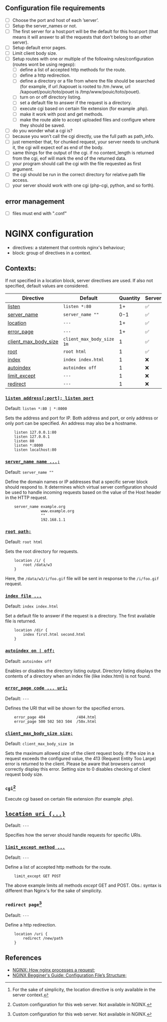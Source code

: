 ## Configuration file requirements
- [ ] Choose the port and host of each ’server’.
- [ ] Setup the server_names or not.
- [ ] The first server for a host:port will be the default for this host:port (that means it will answer to all the requests that don’t belong to an other server).
- [ ] Setup default error pages.
- [ ] Limit client body size.
- [ ] Setup routes with one or multiple of the following rules/configuration (routes wont be using regexp):
	- [ ] define a list of accepted http methods for the route.
	- [ ] define a http redirection.
	- [ ] define a directory or a file from where the file should be searched (for example, if url /kapouet is rooted to /tm	/www, url /kapouet/pouic/toto/pouet is /tmp/www/pouic/toto/pouet).
	- [ ] turn on or off directory listing.
	- [ ] set a default file to answer if the request is a directory.
	- [ ] execute cgi based on certain file extension (for example .php).
	- [ ] make it work with post and get methods.
	- [ ] make the route able to accept uploaded files and configure where they should be saved.

- [ ] do you wonder what a cgi is?
- [ ] because you won’t call the cgi directly, use the full path as path_info.
- [ ] just remember that, for chunked request, your server needs to unchunk it, the cgi will expect eof as end of the body.
- [ ] same things for the output of the cgi. if no content_length is returned from the cgi, eof will mark the end of the returned data.
- [ ] your program should call the cgi with the file requested as first argument.
- [ ] the cgi should be run in the correct directory for relative path file access.
- [ ] your server should work with one cgi (php-cgi, python, and so forth).

## error management
- [ ] files must end with ".conf"

# NGINX configuration
- directives: a statement that controls nginx's behaviour;
- block: group of directives in a context.

## Contexts:
If not specified in a location block, server directives are used. If also not specified, default values are considered.

| Directive | Default | Quantity | Server | Location |
|---|---|---|---|---|
| [listen](#listen-addressport-listen-port)				| `listen *:80`				| 1+ | :white_check_mark:	| :x: |
| [server_name](#server_name-name)						| `server_name ""`			| 0-1 | :white_check_mark:	| :x: |
| [location](#location-uri)								| `---`						| 1+ | :white_check_mark:	| :x:[^1] |
| [error_page](#error_page-code--uri)					| `---`						| 1+ | :white_check_mark:	| :x: |
| [client_max_body_size](#client_max_body_size-size)	| `client_max_body_size 1m`	| 1 | :white_check_mark:	| :x: |
| [root](#root-path)									| `root html`				| 1 | :white_check_mark:	| :white_check_mark: |
| [index](#index-file)									| `index index.html`		| 1 | :x:					| :white_check_mark: |
| [autoindex](#autoindex-on--off)						| `autoindex off`			| 1 | :x:					| :white_check_mark: |
| [limit_except](#limit_except-method)					| `---`						| 1 | :x:					| :white_check_mark: |
| [redirect](#redirect-page1)							| `---`						| 1 | :x:					| :white_check_mark: |

### [`listen address[:port]; listen port`](http://nginx.org/en/docs/http/ngx_http_core_module.html#listen)
Default: `listen *:80 | *:8000`

Sets the address and port for IP. Both address and port, or only address or only port can be specified. An address may also be a hostname.
```
	listen 127.0.0.1:80
	listen 127.0.0.1
	listen 80
	listen *:8000
	listen localhost:80
```

### [`server_name name ...;`](http://nginx.org/en/docs/http/ngx_http_core_module.html#server_name)
Default: `server_name ""`

Define the domain names or IP addresses that a specific server block should respond to. It determines which virtual server configuration should be used to handle incoming requests based on the value of the Host header in the HTTP request.
```
	server_name	example.org
				www.example.org
				""
				192.168.1.1
```

### [`root path;`](http://nginx.org/en/docs/http/ngx_http_core_module.html#root)
Default: `root html`

Sets the root directory for requests.
```
	location /i/ {
		root /data/w3
	}
```
Here, the `/data/w3/i/foo.gif` file will be sent in response to the `/i/foo.gif` request.

### [`index file ...`](http://nginx.org/en/docs/http/ngx_http_index_module.html#index)
Default: `index index.html`

Set a default file to answer if the request is a directory. The first available file is returned.
```
	location /dir {
		index first.html second.html
	}
```

### [`autoindex on | off;`](http://nginx.org/en/docs/http/ngx_http_autoindex_module.html#autoindex)
Default: `autoindex off`

Enables or disables the directory listing output. Directory listing displays the contents of a directory when an index file (like index.html) is not found.

### [`error_page code ... uri;`](http://nginx.org/en/docs/http/ngx_http_core_module.html#error_page)
Default: `---`

Defines the URI that will be shown for the specified errors.
```
	error_page 404				/404.html
	error_page 500 502 503 504	/50x.html
```

### [`client_max_body_size size;`](http://nginx.org/en/docs/http/ngx_http_core_module.html#client_max_body_size)
Default: `client_max_body_size 1m`

Sets the maximum allowed size of the client request body. If the size in a request exceeds the configured value, the 413 (Request Entity Too Large) error is returned to the client. Please be aware that browsers cannot correctly display this error. Setting size to 0 disables checking of client request body size.

### `cgi`[^2]
Execute cgi based on certain file extension (for example .php).

## [`location uri {...}`](http://nginx.org/en/docs/http/ngx_http_core_module.html#location)
Default: `---`

Specifies how the server should handle requests for specific URIs.

### [`limit_except method ...`](http://nginx.org/en/docs/http/ngx_http_core_module.html#limit_except)
Default: `---`

Define a list of accepted http methods for the route.
```
	limit_except GET POST
```
The above example limits all methods *except* GET and POST.
Obs.: syntax is different than Nginx's for the sake of simplicity.

### `redirect page`[^2]
Default: `---`

Define a http redirection.
```
	location /uri {
		redirect /new/path
	}
```

## References
- [NGINX: How nginx processes a request;](http://nginx.org/en/docs/http/request_processing.html)
- [NGINX Begginer's Guide: Configuration File’s Structure;](http://nginx.org/en/docs/beginners_guide.html#conf_structure)

[^1]: For the sake of simplicity, the location directive is only available in the server context.
[^2]: Custom configuration for this web server. Not available in NGINX.

